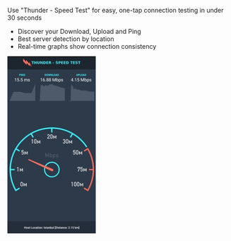 Use "Thunder - Speed Test" for easy, one-tap connection testing in under 30 seconds

- Discover your Download, Upload and Ping 
- Best server detection by location
- Real-time graphs show connection consistency

<img src="screenshot.jpg" alt="App Screensho" width="200"/>

